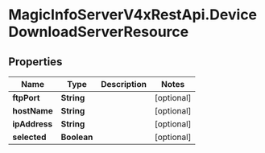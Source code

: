 # MagicInfoServerV4xRestApi.DeviceDownloadServerResource

## Properties
Name | Type | Description | Notes
------------ | ------------- | ------------- | -------------
**ftpPort** | **String** |  | [optional] 
**hostName** | **String** |  | [optional] 
**ipAddress** | **String** |  | [optional] 
**selected** | **Boolean** |  | [optional] 


